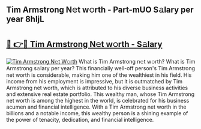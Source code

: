 ## Tim Armstrong N𝚎t w𝚘rth - Part-mUO S𝚊lary per year 8hIjL

# <h2><a href="http://gc38y15.nevu.top/?p=Tim+Armstrong">🔗 👉🔴 Tim Armstrong N𝚎t w𝚘rth - S𝚊lary</a></h2>

[![Tim Armstrong N𝚎t W𝚘rth](https://i.imgur.com/Oavwk0R.jpeg)](http://gc38y15.nevu.top/?p=Tim+Armstrong)
What is Tim Armstrong n𝚎t w𝚘rth? What is Tim Armstrong s𝚊lary per year?
This financially well-off person's Tim Armstrong net worth is considerable, making him one of the wealthiest in his field. His income from his employment is impressive, but it is outmatched by Tim Armstrong net worth, which is attributed to his diverse business activities and extensive real estate portfolio. This wealthy man, whose Tim Armstrong net worth is among the highest in the world, is celebrated for his business acumen and financial intelligence. With a Tim Armstrong net worth in the billions and a notable income, this wealthy person is a shining example of the power of tenacity, dedication, and financial intelligence.
